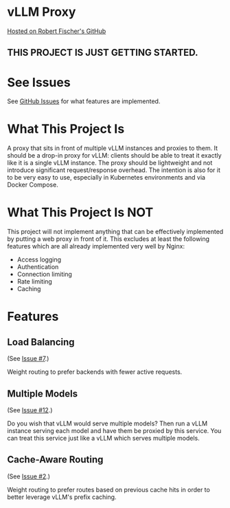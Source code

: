 <!-- @format -->

# vLLM Proxy

[Hosted on Robert Fischer's GitHub](https://github.com/robertfischer/vllm-proxy)

## THIS PROJECT IS JUST GETTING STARTED.

# See Issues

See [GitHub Issues](https://github.com/RobertFischer/vllm-proxy/issues) for what
features are implemented.

# What This Project Is

A proxy that sits in front of multiple vLLM instances and proxies to them. It
should be a drop-in proxy for vLLM: clients should be able to treat it exactly
like it is a single vLLM instance. The proxy should be lightweight and not
introduce significant request/response overhead. The intention is also for it to
be very easy to use, especially in Kubernetes environments and via Docker
Compose.

# What This Project Is NOT

This project will not implement anything that can be effectively implemented by
putting a web proxy in front of it. This excludes at least the following
features which are all already implemented very well by Nginx:

- Access logging
- Authentication
- Connection limiting
- Rate limiting
- Caching

# Features

## Load Balancing

(See [Issue #7](https://github.com/RobertFischer/vllm-proxy/issues/7).)

Weight routing to prefer backends with fewer active requests.

## Multiple Models

(See [Issue #12](https://github.com/RobertFischer/vllm-proxy/issues/12).)

Do you wish that vLLM would serve multiple models? Then run a vLLM instance
serving each model and have them be proxied by this service. You can treat this
service just like a vLLM which serves multiple models.

## Cache-Aware Routing

(See [Issue #2](https://github.com/RobertFischer/vllm-proxy/issues/12).)

Weight routing to prefer routes based on previous cache hits in order to better
leverage vLLM's prefix caching.
